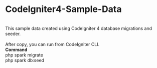 # CodeIgniter4-Sample-Data
<br>
This sample data created using CodeIgniter 4 database migrations and seeder. <br>
<br>
After copy, you can run from CodeIgniter CLI.
<br>
<b>Command</b><br>
php spark migrate<br>
php spark db:seed <br>
